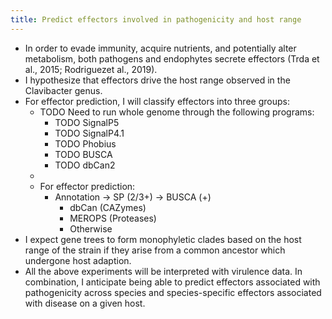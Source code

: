 ```yaml
---
title: Predict effectors involved in pathogenicity and host range
---
```


- In order to evade immunity, acquire nutrients, and potentially alter metabolism, both pathogens and endophytes secrete effectors (Trda et al., 2015; Rodriguezet al., 2019).
- I hypothesize that effectors drive the host range observed in the Clavibacter genus.
- For effector prediction, I will classify effectors into three groups:
	- TODO Need to run whole genome through the following programs:
		- TODO SignalP5
		- TODO SignalP4.1
		- TODO Phobius
		- TODO BUSCA
		- TODO dbCan2
	-
	- For effector prediction:
		- Annotation -> SP (2/3+) -> BUSCA (+)
			- dbCan (CAZymes)
			- MEROPS (Proteases)
			- Otherwise
- I expect gene trees to form monophyletic clades based on the host range of the strain if they  arise from a common ancestor which undergone host adaption.
- All the above experiments will be interpreted with virulence data. In combination, I anticipate being able to predict effectors associated with pathogenicity across species and species-specific effectors associated with disease on a given host.